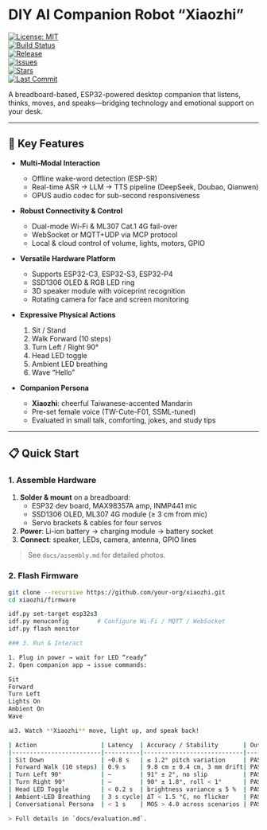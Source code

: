 # DIY AI Companion Robot “Xiaozhi”  

[![License: MIT](https://img.shields.io/badge/License-MIT-yellow.svg)](LICENSE)  
[![Build Status](https://github.com/your-org/xiaozhi/actions/workflows/ci.yml/badge.svg)](https://github.com/your-org/xiaozhi/actions)  
[![Release](https://img.shields.io/github/v/release/your-org/xiaozhi)](https://github.com/your-org/xiaozhi/releases)  
[![Issues](https://img.shields.io/github/issues/your-org/xiaozhi)](https://github.com/your-org/xiaozhi/issues)  
[![Stars](https://img.shields.io/github/stars/your-org/xiaozhi)](https://github.com/your-org/xiaozhi/stargazers)  
[![Last Commit](https://img.shields.io/github/last-commit/your-org/xiaozhi)](https://github.com/your-org/xiaozhi/commits/main)  

A breadboard-based, ESP32-powered desktop companion that listens, thinks, moves, and speaks—bridging technology and emotional support on your desk.

---

## 🚀 Key Features

- **Multi-Modal Interaction**  
  - Offline wake-word detection (ESP-SR)  
  - Real-time ASR → LLM → TTS pipeline (DeepSeek, Doubao, Qianwen)  
  - OPUS audio codec for sub-second responsiveness

- **Robust Connectivity & Control**  
  - Dual-mode Wi-Fi & ML307 Cat.1 4G fail-over  
  - WebSocket or MQTT+UDP via MCP protocol  
  - Local & cloud control of volume, lights, motors, GPIO

- **Versatile Hardware Platform**  
  - Supports ESP32-C3, ESP32-S3, ESP32-P4  
  - SSD1306 OLED & RGB LED ring  
  - 3D speaker module with voiceprint recognition  
  - Rotating camera for face and screen monitoring

- **Expressive Physical Actions**  
  1. Sit / Stand  
  2. Walk Forward (10 steps)  
  3. Turn Left / Right 90°  
  4. Head LED toggle  
  5. Ambient LED breathing  
  6. Wave “Hello”

- **Companion Persona**  
  - **Xiaozhi**: cheerful Taiwanese-accented Mandarin  
  - Pre-set female voice (TW-Cute-F01, SSML-tuned)  
  - Evaluated in small talk, comforting, jokes, and study tips

---

## 📋 Quick Start

### 1. Assemble Hardware

1. **Solder & mount** on a breadboard:  
   - ESP32 dev board, MAX98357A amp, INMP441 mic  
   - SSD1306 OLED, ML307 4G module (≥ 3 cm from mic)  
   - Servo brackets & cables for four servos  
2. **Power**: Li-ion battery → charging module → battery socket  
3. **Connect**: speaker, LEDs, camera, antenna, GPIO lines  

> See `docs/assembly.md` for detailed photos.

### 2. Flash Firmware

```bash
git clone --recursive https://github.com/your-org/xiaozhi.git
cd xiaozhi/firmware

idf.py set-target esp32s3
idf.py menuconfig        # Configure Wi-Fi / MQTT / WebSocket
idf.py flash monitor

### 3. Run & Interact

1. Plug in power → wait for LED “ready”  
2. Open companion app → issue commands:  

Sit
Forward
Turn Left
Lights On
Ambient On
Wave

📊3. Watch **Xiaozhi** move, light up, and speak back!

| Action                  | Latency  | Accuracy / Stability       | Outcome |
|-------------------------|----------|----------------------------|---------|
| Sit Down                | ~0.8 s   | ≤ 1.2° pitch variation     | PASS    |
| Forward Walk (10 steps) | 0.9 s    | 9.8 cm ± 0.4 cm, 3 mm drift| PASS    |
| Turn Left 90°           | —        | 91° ± 2°, no slip          | PASS    |
| Turn Right 90°          | —        | 90° ± 1.8°, roll < 1°      | PASS    |
| Head LED Toggle         | < 0.2 s  | brightness variance ≤ 5 %  | PASS    |
| Ambient-LED Breathing   | 3 s cycle| ΔT < 1.5 °C, no flicker    | PASS    |
| Conversational Persona  | < 1 s    | MOS > 4.0 across scenarios | PASS    |

> Full details in `docs/evaluation.md`.
